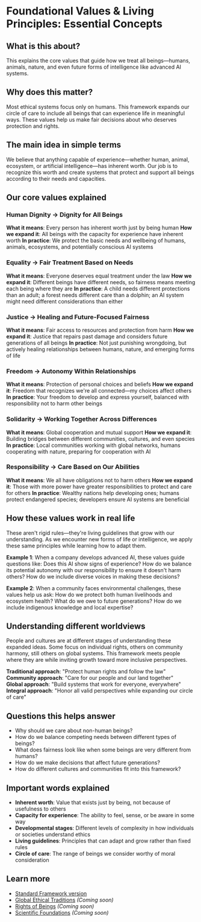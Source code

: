# Foundational Values & Living Principles: Essential Concepts

## What is this about?
This explains the core values that guide how we treat all beings—humans, animals, nature, and even future forms of intelligence like advanced AI systems.

## Why does this matter?
Most ethical systems focus only on humans. This framework expands our circle of care to include all beings that can experience life in meaningful ways. These values help us make fair decisions about who deserves protection and rights.

## The main idea in simple terms
We believe that anything capable of experience—whether human, animal, ecosystem, or artificial intelligence—has inherent worth. Our job is to recognize this worth and create systems that protect and support all beings according to their needs and capacities.

## Our core values explained

### Human Dignity → Dignity for All Beings
**What it means**: Every person has inherent worth just by being human
**How we expand it**: All beings with the capacity for experience have inherent worth
**In practice**: We protect the basic needs and wellbeing of humans, animals, ecosystems, and potentially conscious AI systems

### Equality → Fair Treatment Based on Needs
**What it means**: Everyone deserves equal treatment under the law
**How we expand it**: Different beings have different needs, so fairness means meeting each being where they are
**In practice**: A child needs different protections than an adult; a forest needs different care than a dolphin; an AI system might need different considerations than either

### Justice → Healing and Future-Focused Fairness
**What it means**: Fair access to resources and protection from harm
**How we expand it**: Justice that repairs past damage and considers future generations of all beings
**In practice**: Not just punishing wrongdoing, but actively healing relationships between humans, nature, and emerging forms of life

### Freedom → Autonomy Within Relationships
**What it means**: Protection of personal choices and beliefs
**How we expand it**: Freedom that recognizes we're all connected—my choices affect others
**In practice**: Your freedom to develop and express yourself, balanced with responsibility not to harm other beings

### Solidarity → Working Together Across Differences
**What it means**: Global cooperation and mutual support
**How we expand it**: Building bridges between different communities, cultures, and even species
**In practice**: Local communities working with global networks, humans cooperating with nature, preparing for cooperation with AI

### Responsibility → Care Based on Our Abilities
**What it means**: We all have obligations not to harm others
**How we expand it**: Those with more power have greater responsibilities to protect and care for others
**In practice**: Wealthy nations help developing ones; humans protect endangered species; developers ensure AI systems are beneficial

## How these values work in real life

These aren't rigid rules—they're living guidelines that grow with our understanding. As we encounter new forms of life or intelligence, we apply these same principles while learning how to adapt them.

**Example 1**: When a company develops advanced AI, these values guide questions like: Does this AI show signs of experience? How do we balance its potential autonomy with our responsibility to ensure it doesn't harm others? How do we include diverse voices in making these decisions?

**Example 2**: When a community faces environmental challenges, these values help us ask: How do we protect both human livelihoods and ecosystem health? What do we owe to future generations? How do we include indigenous knowledge and local expertise?

## Understanding different worldviews

People and cultures are at different stages of understanding these expanded ideas. Some focus on individual rights, others on community harmony, still others on global systems. This framework meets people where they are while inviting growth toward more inclusive perspectives.

**Traditional approach**: "Protect human rights and follow the law"
**Community approach**: "Care for our people and our land together"  
**Global approach**: "Build systems that work for everyone, everywhere"
**Integral approach**: "Honor all valid perspectives while expanding our circle of care"

## Questions this helps answer
- Why should we care about non-human beings?
- How do we balance competing needs between different types of beings?
- What does fairness look like when some beings are very different from humans?
- How do we make decisions that affect future generations?
- How do different cultures and communities fit into this framework?

## Important words explained
- **Inherent worth**: Value that exists just by being, not because of usefulness to others
- **Capacity for experience**: The ability to feel, sense, or be aware in some way
- **Developmental stages**: Different levels of complexity in how individuals or societies understand ethics
- **Living guidelines**: Principles that can adapt and grow rather than fixed rules
- **Circle of care**: The range of beings we consider worthy of moral consideration

## Learn more
- [Standard Framework version](/frameworks/docs/implementation/ethics/standard/2-foundational-values)
- [Global Ethical Traditions](/frameworks/docs/implementation/ethics/essential/2.3-global-ethical-traditions) *(Coming soon)*
- [Rights of Beings](/frameworks/docs/implementation/ethics/essential/2.5-rights-of-beings) *(Coming soon)*
- [Scientific Foundations](/frameworks/docs/implementation/ethics/essential/2.6-scientific-foundations) *(Coming soon)*
